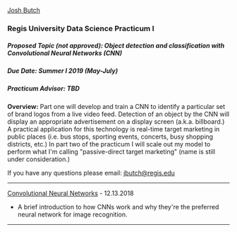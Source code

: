 <HEAD>  
<!-- Global site tag (gtag.js) - Google Analytics -->
<script async src="https://www.googletagmanager.com/gtag/js?id=UA-116290644-1"></script>
<script>
  window.dataLayer = window.dataLayer || [];
  function gtag(){dataLayer.push(arguments);}
  gtag('js', new Date());

  gtag('config', 'UA-116290644-1');
</script>
</HEAD>

<script type="text/javascript" src="https://platform.linkedin.com/badges/js/profile.js" async defer></script> 

<div class="LI-profile-badge"  data-version="v1" data-size="medium" data-locale="en_US" data-type="horizontal" data-theme="dark" data-vanity="joshbutch"><a class="LI-simple-link" href='https://www.linkedin.com/in/joshbutch?trk=profile-badge'>Josh Butch</a></div>

<h3>Regis University Data Science Practicum I</h3>
<h5>Proposed Topic (not approved):  Object detection and classification with Convolutional Neural Networks (CNN)</h5>
<h5>Due Date:  Summer I 2019 (May-July)</h5>
<h5>Practicum Advisor:  TBD</h5>

__Overview:__  Part one will develop and train a CNN to identify a particular set of brand logos from a live video feed.  Detection of an object by the CNN will display an appropriate advertisement on a display screen (a.k.a. billboard.)  A practical application for this technology is real-time target marketing in public places (i.e. bus stops, sporting events, concerts, busy shopping districts, etc.)  In part two of the practicum I will scale out my model to perform what I'm calling "passive-direct target marketing" (name is still under consideration.)<br>

If you have any questions please email: jbutch@regis.edu

***

[Convolutional Neural Networks](cnninfo.md) - 12.13.2018<br>
  - A brief introduction to how CNNs work and why they're the preferred neural network for image recognition.
  
***
